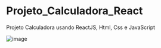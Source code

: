# Projeto_Calculadora_React
Projeto Calculadora usando ReactJS, Html, Css e JavaScript

![image](https://user-images.githubusercontent.com/91435382/158696101-ccce188a-a9b0-4bef-80fb-6248c263f47f.png)
